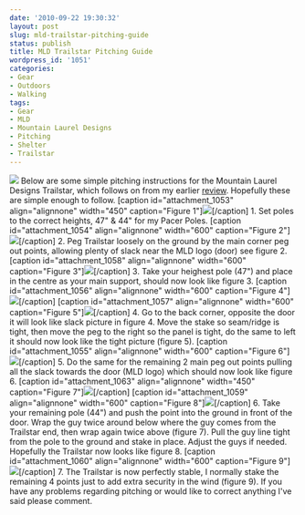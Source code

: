 ```yaml
---
date: '2010-09-22 19:30:32'
layout: post
slug: mld-trailstar-pitching-guide
status: publish
title: MLD Trailstar Pitching Guide
wordpress_id: '1051'
categories:
- Gear
- Outdoors
- Walking
tags:
- Gear
- MLD
- Mountain Laurel Designs
- Pitching
- Shelter
- Trailstar
---
```


![](http://www.stevenhorner.com/wp-content/uploads/2010/09/Munro-Week-August-2010-054-1.jpg) Below are some simple pitching instructions for the Mountain Laurel Designs Trailstar, which follows on from my earlier [review](http://www.stevenhorner.com/?p=1003). Hopefully these are simple enough to follow. [caption id="attachment_1053" align="alignnone" width="450" caption="Figure 1"]![](http://www.stevenhorner.com/wp-content/uploads/2010/09/Trailstar-002.jpg)[/caption] 1. Set poles to the correct heights, 47" & 44" for my Pacer Poles. [caption id="attachment_1054" align="alignnone" width="600" caption="Figure 2"]![](http://www.stevenhorner.com/wp-content/uploads/2010/09/Trailstar-018.jpg)[/caption] 2. Peg Trailstar loosely on the ground by the main corner peg out points, allowing plenty of slack near the MLD logo (door) see figure 2. [caption id="attachment_1058" align="alignnone" width="600" caption="Figure 3"]![](http://www.stevenhorner.com/wp-content/uploads/2010/09/Trailstar-023.jpg)[/caption] 3. Take your heighest pole (47") and place in the centre as your main support, should now look like figure 3. [caption id="attachment_1056" align="alignnone" width="600" caption="Figure 4"]![](http://www.stevenhorner.com/wp-content/uploads/2010/09/Trailstar-025.jpg)[/caption] [caption id="attachment_1057" align="alignnone" width="600" caption="Figure 5"]![](http://www.stevenhorner.com/wp-content/uploads/2010/09/Trailstar-033.jpg)[/caption] 4. Go to the back corner, opposite the door it will look like slack picture in figure 4. Move the stake so seam/ridge is tight, then move the peg to the right so the panel is tight, do the same to left it should now look like the tight picture (figure 5). [caption id="attachment_1055" align="alignnone" width="600" caption="Figure 6"]![](http://www.stevenhorner.com/wp-content/uploads/2010/09/Trailstar-021.jpg)[/caption] 5. Do the same for the remaining 2 main peg out points pulling all the slack towards the door (MLD logo) which should now look like figure 6. [caption id="attachment_1063" align="alignnone" width="450" caption="Figure 7"]![](http://www.stevenhorner.com/wp-content/uploads/2010/09/Trailstar-028.jpg)[/caption] [caption id="attachment_1059" align="alignnone" width="600" caption="Figure 8"]![](http://www.stevenhorner.com/wp-content/uploads/2010/09/Trailstar-056.jpg)[/caption] 6. Take your remaining pole (44") and push the point into the ground in front of the door. Wrap the guy twice around below where the guy comes from the Trailstar end, then wrap again twice above (figure 7). Pull the guy line tight from the pole to the ground and stake in place. Adjust the guys if needed. Hopefully the Trailstar now looks like figure 8. [caption id="attachment_1060" align="alignnone" width="600" caption="Figure 9"]![](http://www.stevenhorner.com/wp-content/uploads/2010/09/Trailstar-045.jpg)[/caption] 7. The Trailstar is now perfectly stable, I normally stake the remaining 4 points just to add extra security in the wind (figure 9). If you have any problems regarding pitching or would like to correct anything I've said please comment.
